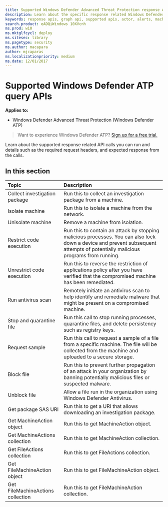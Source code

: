 ```yaml
---
title: Supported Windows Defender Advanced Threat Protection response APIs  
description: Learn about the specific response related Windows Defender Advanced Threat Protection API calls. 
keywords: response apis, graph api, supported apis, actor, alerts, machine, user, domain, ip, file
search.product: eADQiWindows 10XVcnh
ms.prod: w10
ms.mktglfcycl: deploy
ms.sitesec: library
ms.pagetype: security
ms.author: macapara
author: mjcaparas
ms.localizationpriority: medium
ms.date: 12/01/2017
---
```


# Supported Windows Defender ATP query APIs 

**Applies to:**
- Windows Defender Advanced Threat Protection (Windows Defender ATP)


>Want to experience Windows Defender ATP? [Sign up for a free trial.](https://www.microsoft.com/en-us/WindowsForBusiness/windows-atp?ocid=docs-wdatp-supported-response-apis-abovefoldlink) 

Learn about the supported response related API calls you can run and details such as the required request headers, and expected response from the calls.

## In this section
Topic | Description
:---|:---
Collect investigation package | Run this to collect an investigation package from a machine.
Isolate machine | Run this to isolate a machine from the network.
Unisolate machine | Remove a machine from isolation. 
Restrict code execution | Run this to contain an attack by stopping malicious processes. You can also lock down a device and prevent subsequent attempts of potentially malicious programs from running.
Unrestrict code execution | Run this to reverse the restriction of applications policy after you have verified that the compromised machine has been remediated.
Run antivirus scan | Remotely initiate an antivirus scan to help identify and remediate malware that might be present on a compromised machine.
Stop and quarantine file |  Run this call to stop running processes, quarantine  files, and delete persistency such as registry keys.
Request sample | Run this call to request a sample of a file from a specific machine. The file will be collected from the machine and uploaded to a secure storage.
Block file | Run this to prevent further propagation of an attack in your organization by banning potentially malicious files or suspected malware. 
Unblock file | Allow a file run in the organization using Windows Defender Antivirus.
Get package SAS URI | Run this to get a URI that allows downloading an investigation package.
Get MachineAction object | Run this to get MachineAction object.
Get MachineActions collection | Run this to get MachineAction collection.
Get FileActions collection | Run this to get FileActions collection.
Get FileMachineAction object | Run this to get FileMachineAction object.
Get FileMachineActions collection | Run this to get FileMachineAction collection.



